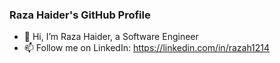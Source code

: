 ### Raza Haider's GitHub Profile

- 👋 Hi, I’m Raza Haider, a Software Engineer
- 📫 Follow me on LinkedIn: https://linkedin.com/in/razah1214

